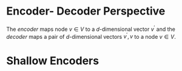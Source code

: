 

# Encoder- Decoder Perspective

The *encoder* maps node $v\in V$ to a $d$-dimensional vector $v^\prime$ and the *decoder* maps a pair of $d$-dimensional vectors $v^\prime,v$ to a node $v\in V$.

# Shallow Encoders

